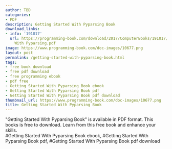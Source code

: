 ```yaml
---
author: TBD
categories:
- PDF
description: Getting Started With Pyparsing Book
download_links:
- info: '191017'
  url: https://programming-book.com/download/2017/ComputerBooks/191017/Getting Started
    With Pyparsing.pdf
image: https://www.programming-book.com/doc-images/10677.png
layout: post
permalink: /getting-started-with-pyparsing-book.html
tags:
- free book download
- free pdf download
- free programming ebook
- pdf free
- Getting Started With Pyparsing Book ebook
- Getting Started With Pyparsing Book pdf
- Getting Started With Pyparsing Book pdf download
thumbnail_url: https://www.programming-book.com/doc-images/10677.png
title: Getting Started With Pyparsing Book
---
```


 
<div class="item-desc text-justify">
  "Getting Started With Pyparsing Book" is available in PDF format. This books is free to download. Learn from this free book and enhance your skills.
  <br>
  #Getting Started With Pyparsing Book ebook, #Getting Started With Pyparsing Book pdf, #Getting Started With Pyparsing Book pdf download
</div>